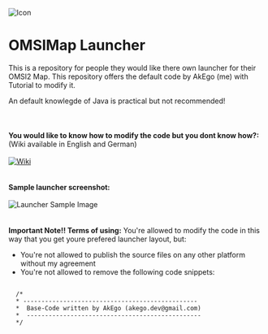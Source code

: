 ![Icon](https://i.imgur.com/VBfkmAr.png?1)
# OMSIMap Launcher
This is a repository for people they would like there own launcher for their OMSI2 Map. This repository offers the default code by AkEgo (me) with Tutorial to modify it.

An default knowlegde of Java is practical but not recommended!
<br /><br /><br /><br />
**You would like to know how to modify the code but you dont know how?:** <br />
(Wiki available in English and German)<br /><br />
[![Wiki](https://i.imgur.com/IDhUgMu.png)](https://github.com/EgoLeX/omsimaplauncher/wiki)<br /><br /><br />
**Sample launcher screenshot:**<br /><br />
![Launcher Sample Image](https://i.imgur.com/j02J1aF.png)
<br /><br /><br />
**Important Note!! Terms of using:**
You're allowed to modify the code in this way that you get youre prefered launcher layout, but:
* You're not allowed to publish the source files on any other platform without my agreement
* You're not allowed to remove the following code snippets:
<code>
  /*
  * ------------------------------------------------
  *  Base-Code written by AkEgo (akego.dev@gmail.com)
  *  ------------------------------------------------
  */  
</code>
